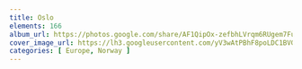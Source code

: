 ```yaml
---
title: Oslo
elements: 166
album_url: https://photos.google.com/share/AF1QipOx-zefbhLVrqm6RUgem7FuW4cz7O3XsuxLmoHo_5IUR7ptObj8hlqPKKlI2NpOEg?key=eUxsTUZCZHEyazVfOXdfeUV4X1gzY2R5bHMxaEln
cover_image_url: https://lh3.googleusercontent.com/yV3wAtPBhF8poLDC1BVGZ7oYhI9UWNpLiviZYBG-Osm9iafca4esO2pvWFAp4O2SSWL5GxmJb8ya9p1qRDBGB2wHDWvhkfKIeUC2uXNEe-uT7_M7Ro7F0fmIEVAFl3LO3gCNicXJ3Dj1pjolOBiXNWu-Q9yvE2Tx3mNY7rb4lYfxjSNtHAtlfhw4rXAs527lBXl6Y9sgpE3fXYi_wluWS-PbkBauRKbIU4_aQu31eqIdZqIiMJw4Prtoav2WADHsHqimHlabjwI-KicA0GrJRM-w9hjVG8ZahAH0bLfL9H--sMe_xgJ05OTaCPpndnvo5bGO1oKPls1Apq_FQ2tvj9LUMZk50tH7KOCpJ1-4wBbHSzDJnai3COFNbaoR9ut6E5D6nzPZTmu660VEIar_iF5jVjC93UZPDMn6-07dndIRnkpAXiHMgbEQXjISbINNYcthah31a4UXWdhKtgfRgEj3fA9NKqTegeVCfoxgjACWRvCBQ_pO3cL_eNFs015w5J4v2vPCPg45RZ6McBZkrtFRpYZ3TwwQsW0Pguzk7ULcq_JtM7f5c3zbHqgacVSzv2v0LSBB9yHy7CPMGDBUNTNgVfPkFo2JeGNXmwc_Z7j2qn3qH5wCfolf0hwg9_n0J0pxxcBVAhm20u4fhu1GgtVmZA=s195-p-k-no
categories: [ Europe, Norway ]
---
```

